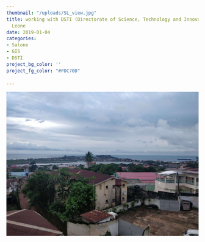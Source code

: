```yaml
---
thumbnail: "/uploads/SL_view.jpg"
title: working with DSTI (Directorate of Science, Technology and Innovation) in Sierra
  Leone
date: 2019-01-04
categories:
- Salone
- GIS
- DSTI
project_bg_color: ''
project_fg_color: "#FDC70D"

---
```

![](/uploads/SL_view.jpg)